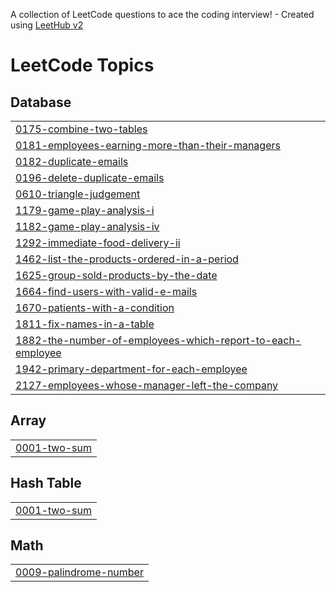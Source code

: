 A collection of LeetCode questions to ace the coding interview! - Created using [LeetHub v2](https://github.com/arunbhardwaj/LeetHub-2.0)
<!---LeetCode Topics Start-->
# LeetCode Topics
## Database
|  |
| ------- |
| [0175-combine-two-tables](https://github.com/subhampanda30/Leetcode-Solve/tree/master/0175-combine-two-tables) |
| [0181-employees-earning-more-than-their-managers](https://github.com/subhampanda30/Leetcode-Solve/tree/master/0181-employees-earning-more-than-their-managers) |
| [0182-duplicate-emails](https://github.com/subhampanda30/Leetcode-Solve/tree/master/0182-duplicate-emails) |
| [0196-delete-duplicate-emails](https://github.com/subhampanda30/SQL-50-Leetcode-/tree/master/0196-delete-duplicate-emails) |
| [0610-triangle-judgement](https://github.com/subhampanda30/SQL-50-Leetcode-/tree/master/0610-triangle-judgement) |
| [1179-game-play-analysis-i](https://github.com/subhampanda30/Leetcode-Solve/tree/master/1179-game-play-analysis-i) |
| [1182-game-play-analysis-iv](https://github.com/subhampanda30/SQL-50-Leetcode-/tree/master/1182-game-play-analysis-iv) |
| [1292-immediate-food-delivery-ii](https://github.com/subhampanda30/SQL-50-Leetcode-/tree/master/1292-immediate-food-delivery-ii) |
| [1462-list-the-products-ordered-in-a-period](https://github.com/subhampanda30/SQL-50-Leetcode-/tree/master/1462-list-the-products-ordered-in-a-period) |
| [1625-group-sold-products-by-the-date](https://github.com/subhampanda30/SQL-50-Leetcode-/tree/master/1625-group-sold-products-by-the-date) |
| [1664-find-users-with-valid-e-mails](https://github.com/subhampanda30/SQL-50-Leetcode-/tree/master/1664-find-users-with-valid-e-mails) |
| [1670-patients-with-a-condition](https://github.com/subhampanda30/SQL-50-Leetcode-/tree/master/1670-patients-with-a-condition) |
| [1811-fix-names-in-a-table](https://github.com/subhampanda30/SQL-50-Leetcode-/tree/master/1811-fix-names-in-a-table) |
| [1882-the-number-of-employees-which-report-to-each-employee](https://github.com/subhampanda30/SQL-50-Leetcode-/tree/master/1882-the-number-of-employees-which-report-to-each-employee) |
| [1942-primary-department-for-each-employee](https://github.com/subhampanda30/SQL-50-Leetcode-/tree/master/1942-primary-department-for-each-employee) |
| [2127-employees-whose-manager-left-the-company](https://github.com/subhampanda30/SQL-50-Leetcode-/tree/master/2127-employees-whose-manager-left-the-company) |
## Array
|  |
| ------- |
| [0001-two-sum](https://github.com/subhampanda30/SQL-50-Leetcode-/tree/master/0001-two-sum) |
## Hash Table
|  |
| ------- |
| [0001-two-sum](https://github.com/subhampanda30/SQL-50-Leetcode-/tree/master/0001-two-sum) |
## Math
|  |
| ------- |
| [0009-palindrome-number](https://github.com/subhampanda30/Leetcode-Solve/tree/master/0009-palindrome-number) |
<!---LeetCode Topics End-->